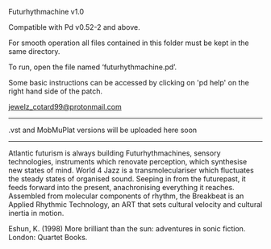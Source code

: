 Futurhythmachine v1.0

Compatible with Pd v0.52-2 and above.

For smooth operation all files contained in this folder must be kept in the same directory.

To run, open the file named ‘futurhythmachine.pd’.

Some basic instructions can be accessed by clicking on 'pd help' on the right hand side of the patch.

jewelz_cotard99@protonmail.com

-------------------------

.vst and MobMuPlat versions will be uploaded here soon

-------------------------

Atlantic futurism is always building Futurhythmachines, sensory technologies, instruments which renovate perception, which synthesise new states of mind. World 4 Jazz is a transmoleculariser which fluctuates the steady states of organised sound. Seeping in from the futurepast, it feeds forward into the present, anachronising everything it reaches. Assembled from molecular components of rhythm, the Breakbeat is an Applied Rhythmic Technology, an ART that sets cultural velocity and cultural inertia in motion. 

Eshun, K. (1998) More brilliant than the sun: adventures in sonic fiction. London: Quartet Books.
